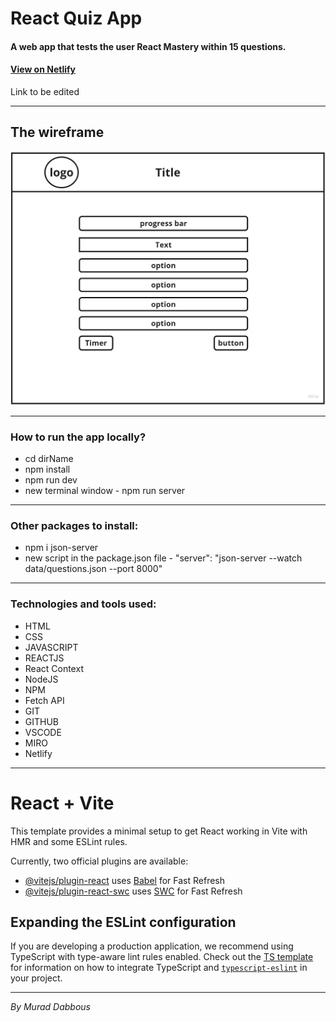 # React Quiz App

#### A web app that tests the user React Mastery within 15 questions.

#### [View on Netlify](https://assessment-in-react.netlify.app)

Link to be edited

---

## The wireframe

![alt text](public/wireframe.jpg)

---

### How to run the app locally?

- cd dirName
- npm install
- npm run dev
- new terminal window - npm run server

---

### Other packages to install:

- npm i json-server
- new script in the package.json file - "server": "json-server --watch data/questions.json --port 8000"

---

### Technologies and tools used:

- HTML
- CSS
- JAVASCRIPT
- REACTJS
- React Context
- NodeJS
- NPM
- Fetch API
- GIT
- GITHUB
- VSCODE
- MIRO
- Netlify

---

# React + Vite

This template provides a minimal setup to get React working in Vite with HMR and some ESLint rules.

Currently, two official plugins are available:

- [@vitejs/plugin-react](https://github.com/vitejs/vite-plugin-react/blob/main/packages/plugin-react) uses [Babel](https://babeljs.io/) for Fast Refresh
- [@vitejs/plugin-react-swc](https://github.com/vitejs/vite-plugin-react/blob/main/packages/plugin-react-swc) uses [SWC](https://swc.rs/) for Fast Refresh

## Expanding the ESLint configuration

If you are developing a production application, we recommend using TypeScript with type-aware lint rules enabled. Check out the [TS template](https://github.com/vitejs/vite/tree/main/packages/create-vite/template-react-ts) for information on how to integrate TypeScript and [`typescript-eslint`](https://typescript-eslint.io) in your project.

---

_By Murad Dabbous_
